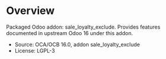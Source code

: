 # Overview

Packaged Odoo addon: sale_loyalty_exclude. Provides features documented in upstream Odoo 16 under this addon.

- Source: OCA/OCB 16.0, addon sale_loyalty_exclude
- License: LGPL-3
